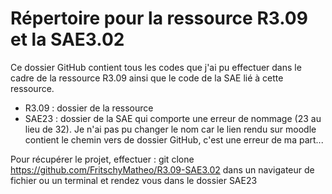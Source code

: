 # Répertoire pour la ressource R3.09 et la SAE3.02

Ce dossier GitHub contient tous les codes que j'ai pu effectuer dans le cadre de la ressource R3.09 ainsi que le code de la SAE lié à cette ressource.

- R3.09 : dossier de la ressource
- SAE23 : dossier de la SAE qui comporte une erreur de nommage (23 au lieu de 32). Je n'ai pas pu changer le nom car le lien rendu sur moodle contient le chemin vers de dossier GitHub, c'est une erreur de ma part...

Pour récupérer le projet, effectuer : git clone https://github.com/FritschyMatheo/R3.09-SAE3.02 dans un navigateur de fichier ou un terminal et rendez vous dans le dossier SAE23
